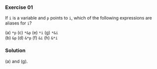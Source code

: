 ### Exercise 01

If `i` is a variable and `p` points to `i`, which of the following expressions
are aliases for `i`?

(a) `*p` (c) `*&p` (e) `*i` (g) `*&i`  
(b) `&p` (d) `&*p` (f) `&i` (h) `&*i`

### Solution

(a) and (g).
